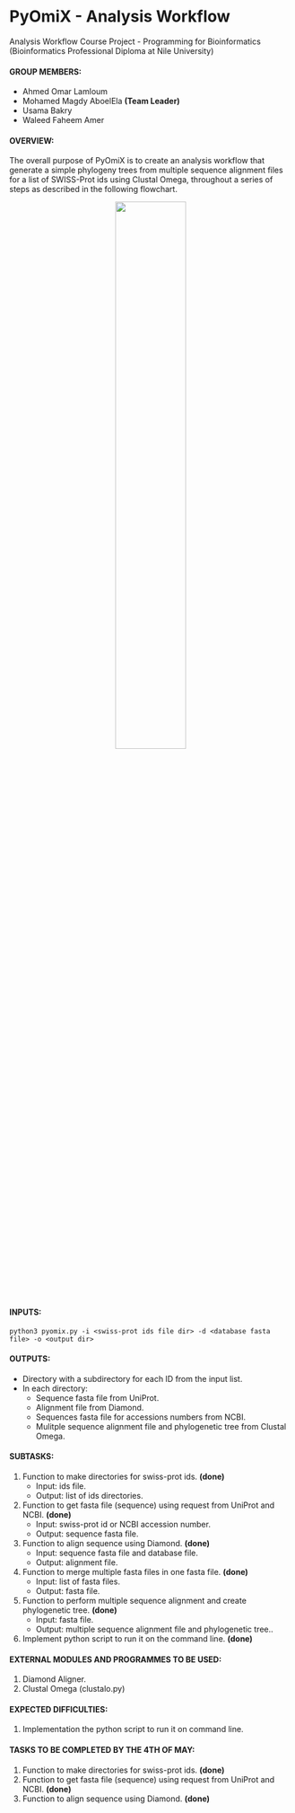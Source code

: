 # PyOmiX - Analysis Workflow
Analysis Workflow Course Project - Programming for Bioinformatics (Bioinformatics Professional Diploma at Nile University)

#### GROUP MEMBERS:
- Ahmed Omar Lamloum
- Mohamed Magdy AboelEla **(Team Leader)**
- Usama Bakry
- Waleed Faheem Amer

#### OVERVIEW:
The overall purpose of PyOmiX is to create an analysis workflow that generate a simple phylogeny trees from multiple sequence alignment files for a list of SWISS-Prot ids using Clustal Omega, throughout a series of steps as described in the following flowchart.

<p align="center">
  <img src="https://github.com/ubakry/pyomix/blob/master/workflow.png"  width="50%" height="50%">
</p>

#### INPUTS:
```
python3 pyomix.py -i <swiss-prot ids file dir> -d <database fasta file> -o <output dir>
``` 

#### OUTPUTS:
- Directory with a subdirectory for each ID from the input list.
- In each directory:
    * Sequence fasta file from UniProt.
    * Alignment file from Diamond.
    * Sequences fasta file for accessions numbers from NCBI.
    * Mulitple sequence alignment file and phylogenetic tree from Clustal Omega.

#### SUBTASKS:
01. Function to make directories for swiss-prot ids. **(done)**
    * Input: ids file.
    * Output: list of ids directories.
02. Function to get fasta file (sequence) using request from UniProt and NCBI. **(done)**
    * Input: swiss-prot id or NCBI accession number.
    * Output: sequence fasta file.
03. Function to align sequence using Diamond. **(done)**
    * Input: sequence fasta file and database file.
    * Output: alignment file.
04. Function to merge multiple fasta files in one fasta file. **(done)**
    * Input: list of fasta files.
    * Output: fasta file.
05. Function to perform multiple sequence alignment and create phylogenetic tree. **(done)**
    * Input: fasta file.
    * Output: multiple sequence alignment file and phylogenetic tree..
06. Implement python script to run it on the command line. **(done)**

#### EXTERNAL MODULES AND PROGRAMMES TO BE USED:
01. Diamond Aligner.
02. Clustal Omega (clustalo.py)

#### EXPECTED DIFFICULTIES:
01. Implementation the python script to run it on command line.

#### TASKS TO BE COMPLETED BY THE 4TH OF MAY:
01. Function to make directories for swiss-prot ids. **(done)**
02. Function to get fasta file (sequence) using request from UniProt and NCBI. **(done)**
03. Function to align sequence using Diamond. **(done)**
